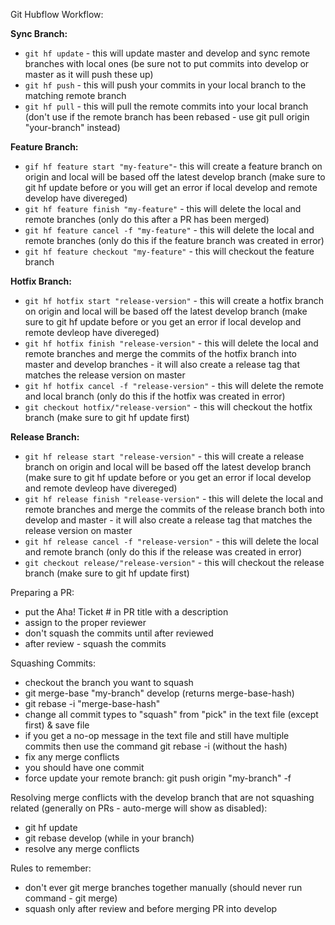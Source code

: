 Git Hubflow Workflow:

**Sync Branch:**
- ```git hf update``` - this will update master and develop and sync remote branches with local ones (be sure not to put commits into develop or master as it will push these up)
- ```git hf push``` - this will push your commits in your local branch to the matching remote branch
- ```git hf pull``` - this will pull the remote commits into your local branch (don't use if the remote branch has been rebased - use git pull origin "your-branch" instead)

**Feature Branch:**
- ```gif hf feature start "my-feature"```- this will create a feature branch on origin and local will be based off the latest develop branch (make sure to git hf update before or you will get an error if local develop and remote develop have divereged)
- ```git hf feature finish "my-feature"``` - this will delete the local and remote branches (only do this after a PR has been merged)
- ```git hf feature cancel -f "my-feature"``` - this will delete the local and remote branches (only do this if the feature branch was created in error)
- ```git hf feature checkout "my-feature"``` - this will checkout the feature branch

**Hotfix Branch:**
- ```git hf hotfix start "release-version"``` - this will create a hotfix branch on origin and local will be based off the latest develop branch (make sure to git hf update before or you get an error if local develop and remote devleop have divereged)
- ```git hf hotfix finish "release-version"``` - this will delete the local and remote branches and merge the commits of the hotfix branch into master and develop branches - it will also create a release tag that matches the release version on master
- ```git hf hotfix cancel -f "release-version"``` - this will delete the remote and local branch (only do this if the hotfix was created in error)
- ```git checkout hotfix/"release-version"``` - this will checkout the hotfix branch (make sure to git hf update first)

**Release Branch:**

- ```git hf release start "release-version"``` - this will create a release branch on origin and local will be based off the latest develop branch (make sure to git hf update before or you get an error if local develop and remote devleop have divereged)
- ```git hf release finish "release-version"``` - this will delete the local and remote branches and merge the commits of the release branch both into develop and master - it will also create a release tag that matches the release version on master
- ```git hf release cancel -f "release-version"``` - this will delete the local and remote branch (only do this if the release was created in error)
- ```git checkout release/"release-version"``` - this will checkout the release branch (make sure to git hf update first)

Preparing a PR:
- put the Aha! Ticket # in PR title with a description
- assign to the proper reviewer
- don't squash the commits until after reviewed
- after review - squash the commits

Squashing Commits:
- checkout the branch you want to squash
- git merge-base "my-branch" develop (returns merge-base-hash)
- git rebase -i "merge-base-hash"
- change all commit types to "squash" from "pick" in the text file (except first) & save file
- if you get a no-op message in the text file and still have multiple commits then use the command git rebase -i (without the hash)
- fix any merge conflicts
- you should have one commit
- force update your remote branch: git push origin "my-branch" -f

Resolving merge conflicts with the develop branch that are not squashing related (generally on PRs - auto-merge will show as disabled):
- git hf update
- git rebase develop (while in your branch)
- resolve any merge conflicts

Rules to remember:
- don't ever git merge branches together manually (should never run command - git merge)
- squash only after review and before merging PR into develop
